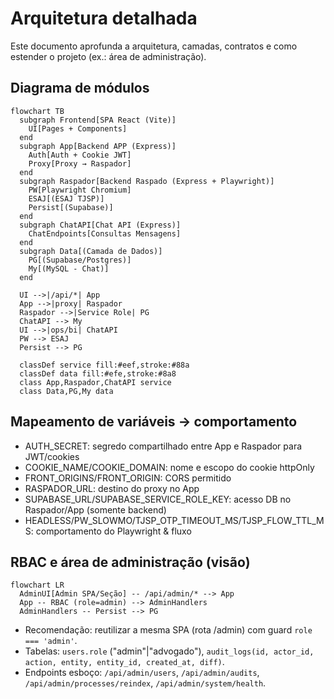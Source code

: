 # Arquitetura detalhada

Este documento aprofunda a arquitetura, camadas, contratos e como estender o projeto (ex.: área de administração).

## Diagrama de módulos
```mermaid
flowchart TB
  subgraph Frontend[SPA React (Vite)]
    UI[Pages + Components]
  end
  subgraph App[Backend APP (Express)]
    Auth[Auth + Cookie JWT]
    Proxy[Proxy → Raspador]
  end
  subgraph Raspador[Backend Raspado (Express + Playwright)]
    PW[Playwright Chromium]
    ESAJ[(ESAJ TJSP)]
    Persist[(Supabase)]
  end
  subgraph ChatAPI[Chat API (Express)]
    ChatEndpoints[Consultas Mensagens]
  end
  subgraph Data[(Camada de Dados)]
    PG[(Supabase/Postgres)]
    My[(MySQL - Chat)]
  end

  UI -->|/api/*| App
  App -->|proxy| Raspador
  Raspador -->|Service Role| PG
  ChatAPI --> My
  UI -->|ops/bi| ChatAPI
  PW --> ESAJ
  Persist --> PG

  classDef service fill:#eef,stroke:#88a
  classDef data fill:#efe,stroke:#8a8
  class App,Raspador,ChatAPI service
  class Data,PG,My data
```

## Mapeamento de variáveis → comportamento
- AUTH_SECRET: segredo compartilhado entre App e Raspador para JWT/cookies
- COOKIE_NAME/COOKIE_DOMAIN: nome e escopo do cookie httpOnly
- FRONT_ORIGINS/FRONT_ORIGIN: CORS permitido
- RASPADOR_URL: destino do proxy no App
- SUPABASE_URL/SUPABASE_SERVICE_ROLE_KEY: acesso DB no Raspador/App (somente backend)
- HEADLESS/PW_SLOWMO/TJSP_OTP_TIMEOUT_MS/TJSP_FLOW_TTL_MS: comportamento do Playwright & fluxo

## RBAC e área de administração (visão)
```mermaid
flowchart LR
  AdminUI[Admin SPA/Seção] -- /api/admin/* --> App
  App -- RBAC (role=admin) --> AdminHandlers
  AdminHandlers -- Persist --> PG
```

- Recomendação: reutilizar a mesma SPA (rota /admin) com guard `role === 'admin'`.
- Tabelas: `users.role` ("admin"|"advogado"), `audit_logs(id, actor_id, action, entity, entity_id, created_at, diff)`.
- Endpoints esboço: `/api/admin/users`, `/api/admin/audits`, `/api/admin/processes/reindex`, `/api/admin/system/health`.

